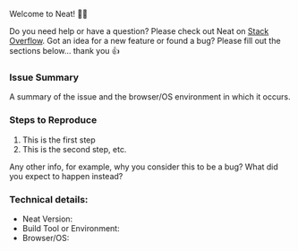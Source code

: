 Welcome to Neat! 👋🎉

Do you need help or have a question? Please check out Neat on [Stack Overflow]. Got an idea for a new feature or found a bug? Please fill out the sections below... thank you 👍

[Stack Overflow]: https://stackoverflow.com/questions/tagged/neat

### Issue Summary

A summary of the issue and the browser/OS environment in which it occurs.

### Steps to Reproduce

1. This is the first step
2. This is the second step, etc.

Any other info, for example, why you consider this to be a bug? What did you expect to happen instead?

### Technical details:

- Neat Version:
- Build Tool or Environment:
- Browser/OS:
